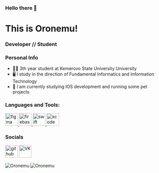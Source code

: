 ### Hello there 👋
# This is Oronemu! 

### Developer // Student
### Personal Info
- 👨‍🎓 3th year student at Kemerovo State University University
- 🖥 I study in the direction of Fundamental Informatics and Information Technology  
- 🍎 I am currently studying IOS development and running some pet projects

<h3 align="left">Languages and Tools:</h3>
<p align="left"> <a href="https://www.figma.com/" target="_blank"> <img src="https://www.vectorlogo.zone/logos/figma/figma-icon.svg" alt="figma" width="40" height="40"/> </a> <a href="https://firebase.google.com/" target="_blank"> <img src="https://www.vectorlogo.zone/logos/firebase/firebase-icon.svg" alt="firebase" width="40" height="40"/> </a>  <a href="https://docs.swift.org/" target="_blank"> <img src="https://www.vectorlogo.zone/logos/swift/swift-icon.svg" alt="swift" width="40" height="40"/> </a>
<a href="https://developer.apple.com/xcode/" target="_blank"> <img src="https://www.vectorlogo.zone/logos/apple_xcode/apple_xcode-icon.svg" alt="xcode" width="40" height="40"/> </a></p>


### Socials
[<img src='https://cdn.jsdelivr.net/npm/simple-icons@3.0.1/icons/github.svg' alt='github' height='40'>](https://github.com/Oronemu)
[<img src='https://cdn.jsdelivr.net/npm/simple-icons@3.0.1/icons/vk.svg' alt='VK' height='40'>](https://vk.com/oronemu)

<img align="left" alt="Oronemu" src="https://github-readme-stats.vercel.app/api?username=oronemu&show_icons=true&hide_border=true&count_private=true&include_all_commits=false&hide_title=true" />
<img align="left" alt="Oronemu" src="https://github-readme-stats.vercel.app/api/top-langs/?username=oronemu&layout=compact&hide_border=true&hide_title=true&card_width=200" />

